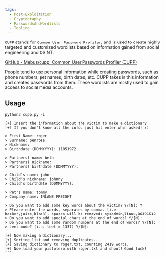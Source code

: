 ```yaml
---
tags:
  - Post-Exploitation
  - Cryptography
  - PasswordsAndWordlists
  - Tooling
---
```

`CUPP` stands for `Common User Password Profiler`, and is used to create highly targeted and customized wordlists based on information gained from social engineering and OSINT.

[GitHub - Mebus/cupp: Common User Passwords Profiler (CUPP)](https://github.com/Mebus/cupp)

People tend to use personal information while creating passwords, such as phone numbers, pet names, birth dates, etc. CUPP takes in this information and creates passwords from them. These wordlists are mostly used to gain access to social media accounts.

## Usage

````shell-session
python3 cupp.py -i

[+] Insert the information about the victim to make a dictionary
[+] If you don't know all the info, just hit enter when asked! ;)

> First Name: roger
> Surname: penrose
> Nickname:      
> Birthdate (DDMMYYYY): 11051972

> Partners) name: beth
> Partners) nickname:
> Partners) birthdate (DDMMYYYY):

> Child's name: john
> Child's nickname: johnny
> Child's birthdate (DDMMYYYY):

> Pet's name: tommy
> Company name: INLANE FREIGHT

> Do you want to add some key words about the victim? Y/[N]: Y
> Please enter the words, separated by comma. [i.e. hacker,juice,black], spaces will be removed: sysadmin,linux,86391512
> Do you want to add special chars at the end of words? Y/[N]:
> Do you want to add some random numbers at the end of words? Y/[N]:
> Leet mode? (i.e. leet = 1337) Y/[N]:

[+] Now making a dictionary...
[+] Sorting list and removing duplicates...
[+] Saving dictionary to roger.txt, counting 2419 words.
[+] Now load your pistolero with roger.txt and shoot! Good luck!
```
